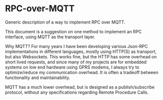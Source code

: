 # RPC-over-MQTT
Generic description of a way to implement RPC over MQTT.

This document is a suggestion on one method to implement an RPC interface, using MQTT as the transport layer.

Why MQTT?
For many years I have been developing various Json-RPC implementations in different languages, mostly using HTTP(S) as transport, but also Websockets. This works fine, but the HTTP has some overhead on short lived requests, and since many of my projects are for embedded systems on low end hardware using GPRS modems, I always try to optimize/reduce my communication overhead.
It is often a tradeoff between functionality and maintainability.

MQTT has a much lower overhead, but is designed as a publish/subscribe protocol, without any specifications regarding Remote Procedure Calls.


